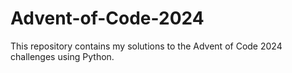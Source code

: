 # Advent-of-Code-2024
This repository contains my solutions to the Advent of Code 2024 challenges using Python.
